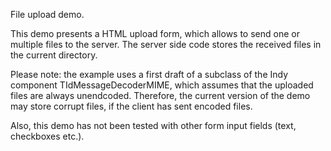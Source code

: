 File upload demo.

This demo presents a HTML upload form, which allows to send one or multiple files to the server.
The server side code stores the received files in the current directory.

Please note: the example uses a first draft of a subclass of the Indy component TIdMessageDecoderMIME, which assumes that the uploaded files are always unendcoded. Therefore, the current version of the demo may store corrupt files, if the client has sent encoded files.

Also, this demo has not been tested with other form input fields (text, checkboxes etc.).

